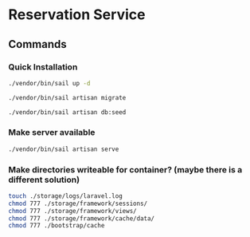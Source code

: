 # Reservation Service

## Commands

### Quick Installation
```bash
./vendor/bin/sail up -d
```

```bash
./vendor/bin/sail artisan migrate
```

```bash
./vendor/bin/sail artisan db:seed
```
### Make server available
```bash
./vendor/bin/sail artisan serve
```

### Make directories writeable for container? (maybe there is a different solution)
```bash
touch ./storage/logs/laravel.log
chmod 777 ./storage/framework/sessions/
chmod 777 ./storage/framework/views/
chmod 777 ./storage/framework/cache/data/
chmod 777 ./bootstrap/cache
```
